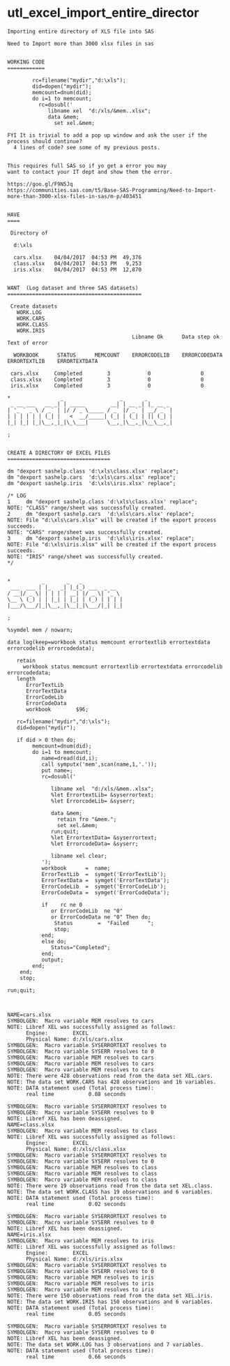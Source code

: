 # utl_excel_import_entire_director
    Importing entire directory of XLS file into SAS

    Need to Import more than 3000 xlsx files in sas


    WORKING CODE
    ============

            rc=filename("mydir","d:\xls");
            did=dopen("mydir");
            memcount=dnum(did);
            do i=1 to memcount;
              rc=dosubl('
                 libname xel  "d:/xls/&mem..xlsx";
                 data &mem;
                   set xel.&mem;

    FYI It is trivial to add a pop up window and ask the user if the process should continue?
      4 lines of code? see some of my previous posts.


    This requires full SAS so if yo get a error you may
    want to contact your IT dept and show them the error.

    https://goo.gl/F9N5Jq
    https://communities.sas.com/t5/Base-SAS-Programming/Need-to-Import-more-than-3000-xlsx-files-in-sas/m-p/403451


    HAVE
    ====

     Directory of

      d:\xls

      cars.xlsx    04/04/2017  04:53 PM  49,376
      class.xlsx   04/04/2017  04:53 PM   9,253
      iris.xlsx    04/04/2017  04:53 PM  12,870


    WANT  (Log dataset and three SAS datasets)
    ===========================================

     Create datasets
       WORK.LOG
       WORK.CARS
       WORK.CLASS
       WORK.IRIS
                                            Libname Ok      Data step ok            Text of error

      WORKBOOK      STATUS      MEMCOUNT    ERRORCODELIB    ERRORCODEDATA     ERRORTEXTLIB    ERRORTEXTDATA

     cars.xlsx     Completed        3            0                0
     class.xlsx    Completed        3            0                0
     iris.xlsx     Completed        3            0                0

    *                _                  _       _
     _ __ ___   __ _| | _____        __| | __ _| |_ __ _
    | '_ ` _ \ / _` | |/ / _ \_____ / _` |/ _` | __/ _` |
    | | | | | | (_| |   <  __/_____| (_| | (_| | || (_| |
    |_| |_| |_|\__,_|_|\_\___|      \__,_|\__,_|\__\__,_|

    ;


    CREATE A DIRECTORY OF EXCEL FILES
    =================================

    dm "dexport sashelp.class 'd:\xls\class.xlsx' replace";
    dm "dexport sashelp.cars  'd:\xls\cars.xlsx' replace";
    dm "dexport sashelp.iris  'd:\xls\iris.xlsx' replace";

    /* LOG
    1     dm "dexport sashelp.class 'd:\xls\class.xlsx' replace";
    NOTE: "CLASS" range/sheet was successfully created.
    2     dm "dexport sashelp.cars  'd:\xls\cars.xlsx' replace";
    NOTE: File "d:\xls\cars.xlsx" will be created if the export process succeeds.
    NOTE: "CARS" range/sheet was successfully created.
    3     dm "dexport sashelp.iris  'd:\xls\iris.xlsx' replace";
    NOTE: File "d:\xls\iris.xlsx" will be created if the export process succeeds.
    NOTE: "IRIS" range/sheet was successfully created.
    */


    *          _       _   _
     ___  ___ | |_   _| |_(_) ___  _ __
    / __|/ _ \| | | | | __| |/ _ \| '_ \
    \__ \ (_) | | |_| | |_| | (_) | | | |
    |___/\___/|_|\__,_|\__|_|\___/|_| |_|

    ;

    %symdel mem / nowarn;

    data log(keep=workbook status memcount errortextlib errortextdata errorcodelib errorcodedata);

       retain
         workbook status memcount errortextlib errortextdata errorcodelib errorcodedata;
       length
          ErrorTextLib
          ErrorTextData
          ErrorCodeLib
          ErrorCodeData
          workbook        $96;

       rc=filename("mydir","d:\xls");
       did=dopen("mydir");

       if did > 0 then do;
            memcount=dnum(did);
            do i=1 to memcount;
               name=dread(did,i);
               call symputx('mem',scan(name,1,'.'));
               put name=;
               rc=dosubl('

                  libname xel  "d:/xls/&mem..xlsx";
                  %let ErrortextLib= &syserrortext;
                  %let ErrorcodeLib= &syserr;

                  data &mem;
                    retain fro "&mem.";
                    set xel.&mem;
                  run;quit;
                  %let ErrortextData= &syserrortext;
                  %let ErrorcodeData= &syserr;

                  libname xel clear;
               ');
               workbook      =  name;
               ErrorTextLib  =  symget('ErrorTextLib');
               ErrorTextData =  symget('ErrorTextData');
               ErrorCodeLib  =  symget('ErrorCodeLib');
               ErrorCodeData =  symget('ErrorCodeData');

               if    rc ne 0
                  or ErrorCodeLib  ne "0"
                  or ErrorCodeData ne "0" Then do;
                   Status        =  "Failed      ";
                   stop;
               end;
               else do;
                  Status="Completed";
               end;
               output;
            end;
        end;
        stop;

    run;quit;



    NAME=cars.xlsx
    SYMBOLGEN:  Macro variable MEM resolves to cars
    NOTE: Libref XEL was successfully assigned as follows:
          Engine:        EXCEL
          Physical Name: d:/xls/cars.xlsx
    SYMBOLGEN:  Macro variable SYSERRORTEXT resolves to
    SYMBOLGEN:  Macro variable SYSERR resolves to 0
    SYMBOLGEN:  Macro variable MEM resolves to cars
    SYMBOLGEN:  Macro variable MEM resolves to cars
    SYMBOLGEN:  Macro variable MEM resolves to cars
    NOTE: There were 428 observations read from the data set XEL.cars.
    NOTE: The data set WORK.CARS has 428 observations and 16 variables.
    NOTE: DATA statement used (Total process time):
          real time           0.08 seconds

    SYMBOLGEN:  Macro variable SYSERRORTEXT resolves to
    SYMBOLGEN:  Macro variable SYSERR resolves to 0
    NOTE: Libref XEL has been deassigned.
    NAME=class.xlsx
    SYMBOLGEN:  Macro variable MEM resolves to class
    NOTE: Libref XEL was successfully assigned as follows:
          Engine:        EXCEL
          Physical Name: d:/xls/class.xlsx
    SYMBOLGEN:  Macro variable SYSERRORTEXT resolves to
    SYMBOLGEN:  Macro variable SYSERR resolves to 0
    SYMBOLGEN:  Macro variable MEM resolves to class
    SYMBOLGEN:  Macro variable MEM resolves to class
    SYMBOLGEN:  Macro variable MEM resolves to class
    NOTE: There were 19 observations read from the data set XEL.class.
    NOTE: The data set WORK.CLASS has 19 observations and 6 variables.
    NOTE: DATA statement used (Total process time):
          real time           0.02 seconds

    SYMBOLGEN:  Macro variable SYSERRORTEXT resolves to
    SYMBOLGEN:  Macro variable SYSERR resolves to 0
    NOTE: Libref XEL has been deassigned.
    NAME=iris.xlsx
    SYMBOLGEN:  Macro variable MEM resolves to iris
    NOTE: Libref XEL was successfully assigned as follows:
          Engine:        EXCEL
          Physical Name: d:/xls/iris.xlsx
    SYMBOLGEN:  Macro variable SYSERRORTEXT resolves to
    SYMBOLGEN:  Macro variable SYSERR resolves to 0
    SYMBOLGEN:  Macro variable MEM resolves to iris
    SYMBOLGEN:  Macro variable MEM resolves to iris
    SYMBOLGEN:  Macro variable MEM resolves to iris
    NOTE: There were 150 observations read from the data set XEL.iris.
    NOTE: The data set WORK.IRIS has 150 observations and 6 variables.
    NOTE: DATA statement used (Total process time):
          real time           0.05 seconds

    SYMBOLGEN:  Macro variable SYSERRORTEXT resolves to
    SYMBOLGEN:  Macro variable SYSERR resolves to 0
    NOTE: Libref XEL has been deassigned.
    NOTE: The data set WORK.LOG has 3 observations and 7 variables.
    NOTE: DATA statement used (Total process time):
          real time           0.66 seconds



